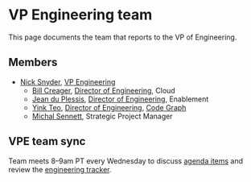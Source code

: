 # VP Engineering team

This page documents the team that reports to the VP of Engineering.

## Members

- [Nick Snyder](../../../../team/index.md#nick-snyder), [VP Engineering](../roles/index.md#vp-engineering)
  - [Bill Creager](../../../../team/index.md#bill-creager), [Director of Engineering](../roles/index.md#director-of-engineering), Cloud
  - [Jean du Plessis](../../../../team/index.md#jean-du-plessis), [Director of Engineering](../roles/index.md#engineering-manager), Enablement
  - [Yink Teo](../../../../team/index.md#yink-teo), [Director of Engineering](../roles/index.md#director-of-engineering), [Code Graph](../code-graph/index.md)
  - [Michal Sennett](../../../../team/index.md#michal-sennett), Strategic Project Manager

## VPE team sync

Team meets 8–9am PT every Wednesday to discuss [agenda items](https://docs.google.com/document/d/1tM8HEKY7_RcBKKIlMZnYXTiVwPAoAFGFzouaEMuGOpk/edit) and review the [engineering tracker](https://github.com/orgs/sourcegraph/projects/214/views/16).

